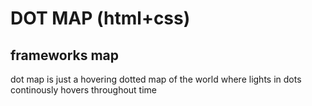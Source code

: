 # DOT MAP (html+css)
## frameworks map
dot map is just a hovering dotted map of the world where lights in dots continously hovers throughout time
